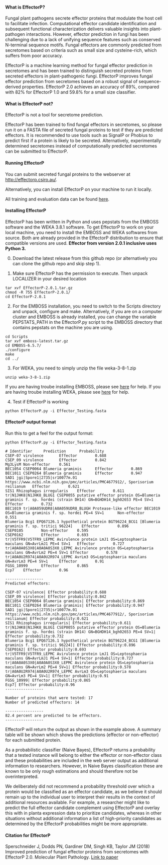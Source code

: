 #### What is EffectorP?

Fungal plant pathogens secrete effector proteins that modulate the host cell to facilitate infection. 
Computational effector candidate identification and subsequent functional characterization delivers valuable insights 
into plant-pathogen interactions. However, effector prediction in fungi has been challenging due to a lack of unifying
sequence features such as conserved N-terminal sequence motifs. Fungal effectors are commonly predicted from secretomes 
based on criteria such as small size and cysteine-rich, which suffers from poor accuracy.

EffectorP is a machine learning method for fungal effector prediction in secretomes and has been trained to distinguish secreted proteins 
from secreted effectors in plant-pathogenic fungi.
EffectorP improves fungal effector prediction from secretomes based on a robust signal of sequence-derived properties.
EffectorP 2.0 achieves an accuracy of 89%, compared with 82% for EffectorP 1.0 and 59.8% for a small size classifier.

#### What is EffectorP not?

EffectorP is not a tool for secretome prediction. 

EffectorP has been trained to find fungal effectors in secretomes, 
so please run it on a FASTA file of secreted fungal proteins to test if they are predicted effectors. It is recommended 
to use tools such as SignalP or Phobius	to predict first if a protein is likely to be secreted.
Alternatively, experimentally determined secretomes instead of computationally predicted secretomes can be submitted to EffectorP. 

#### Running EffectorP

You can submit secreted fungal proteins to the webserver at http://effectorp.csiro.au/.

Alternatively, you can install EffectorP on your machine to run it locally. 
 
All training and evaluation data can be found [here](http://effectorp.csiro.au/data.html).

#### Installing EffectorP 

EffectorP has been written in Python and uses pepstats from the EMBOSS software and the WEKA 3.8.1 software. To get EffectorP to work on your local machine, you need to install the EMBOSS and WEKA softwares from source. Both are already provided in the EffectorP distribution to ensure that compatible versions are used. **Effector from version 2.0.1 inclusive uses Python 3.** 

0. Download the latest release from this github repo (or alternatively you can clone the github repo and skip step 1).

1. Make sure EffectorP has the permission to execute. Then unpack LOCALIZER in your desired location
```
tar xvf EffectorP-2.0.1.tar.gz
chmod -R 755 EffectorP-2.0.1/
cd EffectorP-2.0.1
```

2. For the EMBOSS installation, you need to switch to the Scripts directory and unpack, configure and make. Alternatively, if you are on a computer cluster and EMBOSS is already installed, you can change the variable PEPSTATS_PATH in the EffectorP.py script to the EMBOSS directory that contains pepstats on the machine you are using.
```
cd Scripts
tar xvf emboss-latest.tar.gz
cd EMBOSS-6.5.7/
./configure
make
cd ../ 
```

3. For WEKA, you need to simply unzip the file weka-3-8-1.zip
```
unzip weka-3-8-1.zip
```
If you are having troube installing EMBOSS, please see [here](http://emboss.sourceforge.net/download/) for help.
If you are having troube installing WEKA, please see [here](https://www.cs.waikato.ac.nz/~ml/weka/index.html) for help. 

4. Test if EffectorP is working
```
python EffectorP.py -i Effector_Testing.fasta
```

#### EffectorP output format
Run this to get a feel for the output format:
```
python EffectorP.py -i Effector_Testing.fasta

# Identifier     Prediction      Probability
CSEP-07 virulence       Effector        0.688
CSEP_09 virulence       Effector        0.842
Mg3LysM Non-effector    0.561
BEC1054 CSEP0064 Blumeria graminis      Effector        0.869
BEC1011 CSEP0264 Blumeria graminis      Effector        0.947
SAD1 jgi|Spore1|2735|sr10077m.01 https://www.ncbi.nlm.nih.gov/pmc/articles/PMC4677912/, Sporisorium reilianum   Effector        0.621
SIS1 Rhizophagus irregularis    Effector        0.611
tr|N1JHK8|N1JHK8_BLUG1 CSEP0055 putative effector protein OS=Blumeria graminis f. sp. hordei (strain DH14) GN=BGHDH14_bgh02653 PE=4 SV=1        Effector        0.732
BEC1019 tr|A0A059UDR8|A0A059UDR8_BLUGH Protease-like effector BEC1019 OS=Blumeria graminis f. sp. hordei PE=4 SV=1      Non-effector    0.551
Blumeria Bcg1 EPQ67126.1 hypothetical protein BGT96224_BCG1 [Blumeria graminis f. sp. tritici 96224]    Effector        0.896
CSEP0105        Non-effector    0.595
CSEP0162        Effector        0.693
tr|V5TFR9|V5TFR9_LEPMC Avirulence protein LmJ1 OS=Leptosphaeria maculans GN=AvrLmJ1 PE=4 SV=1   Effector        0.727
tr|A0A0A0S3X0|A0A0A0S3X0_LEPMC Avirulence protein OS=Leptosphaeria maculans GN=AvrLm2 PE=4 SV=1 Effector        0.578
tr|A0A0U2R974|A0A0U2R974_LEPMC AvrLm3 OS=Leptosphaeria maculans GN=AvrLm3 PE=4 SV=1     Effector        0.91
FGSG_10999      Effector        0.865
Ecp7    Effector        0.96

-----------------
Predicted effectors:

CSEP-07 virulence| Effector probability:0.688
CSEP_09 virulence| Effector probability:0.842
BEC1054 CSEP0064 Blumeria graminis| Effector probability:0.869
BEC1011 CSEP0264 Blumeria graminis| Effector probability:0.947
SAD1 jgi|Spore1|2735|sr10077m.01 https://www.ncbi.nlm.nih.gov/pmc/articles/PMC4677912/, Sporisorium reilianum| Effector probability:0.621
SIS1 Rhizophagus irregularis| Effector probability:0.611
tr|N1JHK8|N1JHK8_BLUG1 CSEP0055 putative effector protein OS=Blumeria graminis f. sp. hordei (strain DH14) GN=BGHDH14_bgh02653 PE=4 SV=1| Effector probability:0.732
Blumeria Bcg1 EPQ67126.1 hypothetical protein BGT96224_BCG1 [Blumeria graminis f. sp. tritici 96224]| Effector probability:0.896
CSEP0162| Effector probability:0.693
tr|V5TFR9|V5TFR9_LEPMC Avirulence protein LmJ1 OS=Leptosphaeria maculans GN=AvrLmJ1 PE=4 SV=1| Effector probability:0.727
tr|A0A0A0S3X0|A0A0A0S3X0_LEPMC Avirulence protein OS=Leptosphaeria maculans GN=AvrLm2 PE=4 SV=1| Effector probability:0.578
tr|A0A0U2R974|A0A0U2R974_LEPMC AvrLm3 OS=Leptosphaeria maculans GN=AvrLm3 PE=4 SV=1| Effector probability:0.91
FGSG_10999| Effector probability:0.865
Ecp7| Effector probability:0.96
-----------------

Number of proteins that were tested: 17
Number of predicted effectors: 14

-----------------
82.4 percent are predicted to be effectors.
-----------------
```

EffectorP will return the output as shown in the example above. A summary table will be shown which shows the predictions (effector or non-effector) for each submitted protein.

As a probabilistic classifier (Naive Bayes), EffectorP returns a probability that a tested instance will belong to either the effector or non-effector class and these probabilities are included in the web server output as additional information to researchers. However, in Naive Bayes classification these are known to be only rough estimations and should therefore not be overinterpreted.

We deliberately did not recommend a probability threshold over which a protein would be classified as an effector candidate, as we believe it should remain up to the individual user to interpret their results in the context of additional resources available. For example, a researcher might like to predict the full effector candidate complement using EffectorP and overlay this with in planta expression data to prioritize candidates, whereas in other situations without additional information a list of high-priority candidates as determined by the EffectorP probabilities might be more appropriate. 

#### Citation for EffectorP 
 
Sperschneider J, Dodds PN, Gardiner DM, Singh KB, Taylor JM (2018) Improved prediction of fungal effector proteins from secretomes with EffectorP 2.0. Molecular Plant Pathology. [Link to paper](https://bsppjournals.onlinelibrary.wiley.com/doi/full/10.1111/mpp.12682)
